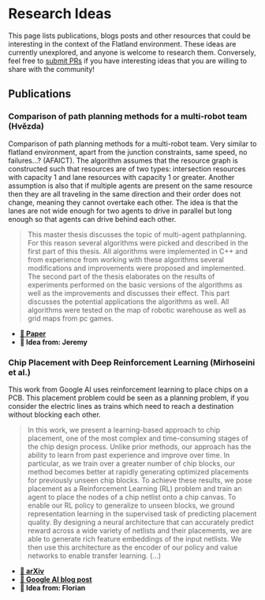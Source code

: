 Research Ideas
===

This page lists publications, blogs posts and other resources that could be interesting in the context of the Flatland environment. These ideas are currently unexplored, and anyone is welcome to research them. Conversely, feel free to [submit PRs](https://gitlab.aicrowd.com/flatland/flatland-book/blob/master/research/research-ideas.md) if you have interesting ideas that you are willing to share with the community!

Publications
---

### Comparison of path planning methods for a multi-robot team (Hvězda)

Comparison of path planning methods for a multi-robot team. Very similar to flatland environment, apart from the junction constraints, same speed, no failures...? (AFAICT). The algorithm assumes that the resource graph is constructed such that resources are of two types: intersection resources with capacity 1 and lane resources with capacity 1 or greater. Another assumption is also that if multiple agents are present on the same resource then they are all traveling in the same direction and their order does not change, meaning they cannot overtake each other. The idea is that the lanes are not wide enough for two agents to drive in parallel but long enough so that agents can drive behind each other.

> This master thesis discusses the topic of multi-agent pathplanning. For this reason several algorithms were picked and described in the first part of this thesis. All algorithms were implemented in C++ and from experience from working with these algorithms several modifications and improvements were proposed and implemented. The second part of the thesis elaborates on the results of experiments performed on the basic versions of the algorithms as well as the improvements and discusses their effect. This part discusses the potential applications the algorithms as well. All algorithms were tested on the map of robotic warehouse as well as grid maps from pc games.

- **[🔗 Paper](https://core.ac.uk/download/pdf/84833259.pdf)**
- **🌟 Idea from: Jeremy**

### Chip Placement with Deep Reinforcement Learning (Mirhoseini et al.)

This work from Google AI uses reinforcement learning to place chips on a PCB. This placement problem could be seen as a planning problem, if you consider the electric lines as trains which need to reach a destination without blocking each other. 

> In this work, we present a learning-based approach to chip placement, one of the most complex and time-consuming stages of the chip design process. Unlike prior methods, our approach has the ability to learn from past experience and improve over time. In particular, as we train over a greater number of chip blocks, our method becomes better at rapidly generating optimized placements for previously unseen chip blocks. To achieve these results, we pose placement as a Reinforcement Learning (RL) problem and train an agent to place the nodes of a chip netlist onto a chip canvas. To enable our RL policy to generalize to unseen blocks, we ground representation learning in the supervised task of predicting placement quality. By designing a neural architecture that can accurately predict reward across a wide variety of netlists and their placements, we are able to generate rich feature embeddings of the input netlists. We then use this architecture as the encoder of our policy and value networks to enable transfer learning. (...)

- **[🔗 arXiv](https://arxiv.org/pdf/2004.10746.pdf)**
- **[🔗 Google AI blog post](https://ai.googleblog.com/2020/04/chip-design-with-deep-reinforcement.html)**
- **🌟 Idea from: Florian** 

<!--

### Q-Learning in enormous action spaces via amortized approximate maximization

https://arxiv.org/abs/2001.08116 (from Florian)

Action space could be forward/left/right/pause x nb agents?

### Neural Combinatorial Optimization with Reinforcement Learning

https://arxiv.org/abs/1611.09940 (from Jeremy)

> This paper presents a framework to tackle combinatorial optimization problems using neural networks and reinforcement learning. We focus on the traveling salesman problem (TSP) and train a recurrent network that, given a set of city coordinates, predicts a distribution over different city permutations. Using negative tour length as the reward signal, we optimize the parameters of the recurrent network using a policy gradient method. We compare learning the network parameters on a set of training graphs against learning them on individual test graphs. Despite the computational expense, without much engineering and heuristic designing, Neural Combinatorial Optimization achieves close to optimal results on 2D Euclidean graphs with up to 100 nodes. Applied to the KnapSack, another NP-hard problem, the same method obtains optimal solutions for instances with up to 200 items.

Couple of implementations (2-3 years old):
- https://github.com/MichelDeudon/neural-combinatorial-optimization-rl-tensorflow  (I just ran training; but I think it needs an old version of Google OR Tools for testing, or a bit of updating itself)
- https://github.com/pemami4911/neural-combinatorial-rl-pytorch  Not tried this yet. (Florian: this guy generally does good work)
- https://github.com/MichelDeudon/neural-combinatorial-optimization-rl-tensorflow

### Attention, Learn to Solve Routing Problems!

https://arxiv.org/pdf/1803.08475v3.pdf (from Nilabha)

> The recently presented idea to learn heuristics for combinatorial optimization
  problems is promising as it can save costly development. However, to push this
  idea towards practical implementation, we need better models and better ways
  of training. We contribute in both directions: we propose a model based on attention layers with benefits over the Pointer Network and we show how to train
  this model using REINFORCE with a simple baseline based on a deterministic
  greedy rollout, which we find is more efficient than using a value function. We
  significantly improve over recent learned heuristics for the Travelling Salesman
  Problem (TSP), getting close to optimal results for problems up to 100 nodes.
  With the same hyperparameters, we learn strong heuristics for two variants of the
  Vehicle Routing Problem (VRP), the Orienteering Problem (OP) and (a stochastic variant of) the Prize Collecting TSP (PCTSP), outperforming a wide range of
  baselines and getting results close to highly optimized and specialized algorithms.


### Conflict-free route planning in dynamic environments

https://www.researchgate.net/publication/221063712_Conflict-free_route_planning_in_dynamic_environments (form Jeremy)

> Motion  planning  for  multiple  robots  is  tractable in  case  we  can  assume  a  roadmap  on  which  all  the  robotstravel, which is often the case in many automated guided vehicledomains,  such  as  factory  floors  or  container  terminals.  Wepresent  anO(nvlog(nv) +n2v)(nthe  number  of  nodes,vthe  number  of  vehicles)  route  planning  algorithm  for  a  singlerobot,  which  can  find  the  minimum-time  route  given  a  set  ofexisting  route  plans  that  it  may  not  interfere  with.In  addition,  we  present  an  algorithm  that  can  propagatedelay  through  the  plans  of  the  robots  in  case  one  or  morerobots are delayed. This delay-propagation algorithm allows usto implement a Pareto-optimal plan repair scheme, in which onerobot can improve its route plan without adversely affecting theother robots. We compare this approach to several plan repairschemes  from  the  literature,  which  are  based  on  the  idea  ofgiving  a  higher  priority  to  non-delayed  agents


### Chip Placement with Deep Reinforcement Learning

https://arxiv.org/pdf/2004.10746.pdf (from Florian)

> In this work, we present a learning-based approach to chip placement, one of the most complex and time-consuming stages of the chip design process. Unlike prior methods, our approach
  has the ability to learn from past experience and
  improve over time. In particular, as we train
  over a greater number of chip blocks, our method
  becomes better at rapidly generating optimized
  placements for previously unseen chip blocks.
  To achieve these results, we pose placement as a
  Reinforcement Learning (RL) problem and train
  an agent to place the nodes of a chip netlist onto
  a chip canvas. To enable our RL policy to generalize to unseen blocks, we ground representation learning in the supervised task of predicting
  placement quality. By designing a neural architecture that can accurately predict reward across
  a wide variety of netlists and their placements,
  we are able to generate rich feature embeddings
  of the input netlists. We then use this architecture as the encoder of our policy and value networks to enable transfer learning. Our objective is to minimize PPA (power, performance,
  and area), and we show that, in under 6 hours,
  our method can generate placements that are superhuman or comparable on modern accelerator
  netlists, whereas existing baselines require human experts in the loop and take several weeks.

-->